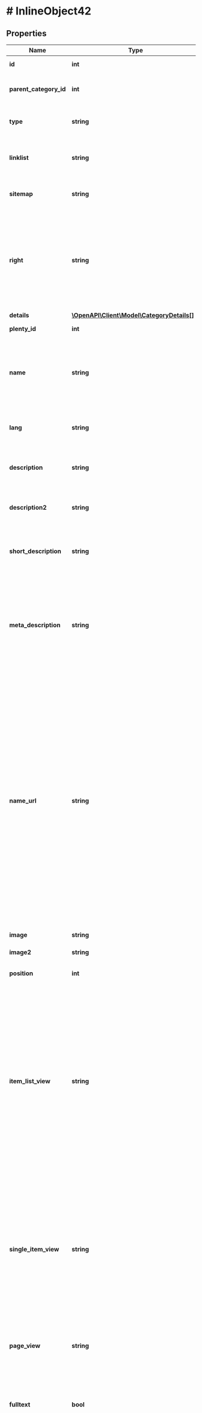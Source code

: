 # # InlineObject42

## Properties

Name | Type | Description | Notes
------------ | ------------- | ------------- | -------------
**id** | **int** | The unique ID of the category | 
**parent_category_id** | **int** | The ID of the category&#39;s parent category. Value is null if category level is 1. optional | [optional] 
**type** | **string** | The category type of the category optional allowed values are content, item, container, blog | [optional] 
**linklist** | **string** | Flag that indicates if the category will be displayed in the online store&#39;s navigation. optional allowed values are Y, N | [optional] 
**sitemap** | **string** | Flag that indicates if the category will be included in the sitemap. optional allowed values are Y, N | [optional] 
**right** | **string** | Flag that indicates who can see this category. all &#x3D; Category is visible to all visitors of the online store.customer &#x3D; Category and all of its subcategories are visible to visitors of the online store that have logged in only. Visitors that are not logged in are redirected to the login page. optional allowed values are all, customer | [optional] 
**details** | [**\OpenAPI\Client\Model\CategoryDetails[]**](CategoryDetails.md) |  | [optional] 
**plenty_id** | **int** | The unique plenty ID of the client (store) | 
**name** | **string** | The name of the category. The same category name can be used more than once in different categories or on different category levels. However, category names must be unique within the same category or level. | 
**lang** | **string** | The language of the category  allowed values are LANG, de, en, bg, fr, it, es, tr, nl, pl, pt, nn, ro, da, se, cz, ru, sk, cn, vn | 
**description** | **string** | The category text. The description is inserted into the online store using template variables. optional | [optional] 
**description2** | **string** | The category text 2. The description 2 is inserted into the online store using template variables. optional | [optional] 
**short_description** | **string** | The short description of the category. The short description can be inserted into the store&#39;s design using template variables. optional | [optional] 
**meta_description** | **string** | The meta description of the category. This description is analysed by search engines and displayed in search results. This text should be treated as an advertising text to maximise click-through from search engine result pages. Current recommended limit is 156 characters. optional | [optional] 
**name_url** | **string** | The category name to be used for the category&#39;s URL. The same URL name can be used more than once in different categories or on different category levels. However, URL names must be unique within the same category or level. The URL name should not be changed once the category is indexed by search engines. If no URL name is specified, the name will automatically be used as the URL name when the category is created.Important: Name should contain ASCII code only and no special characters. The following character strings may not be used as prefixes to URL names: a-, b-, c-, f-, fa-, p-, t-. These prefixes will be removed automatically. For instance, a-class will be changed to class automatically. However, the URL name aclass can be used for a category named A-class. optional | [optional] 
**image** | **string** | The ID to the image1 of the category. optional | [optional] 
**image2** | **string** | The ID to the image2 of the category. optional | [optional] 
**position** | **int** | The position of the category within a category level. optional | [optional] 
**item_list_view** | **string** | The template the category is linked to for the category overview. The template determines what the category overview will look like for this category. This option is available for categories of the type Item only. Possible values: ItemViewCategoriesList, ItemViewCategoriesList2 to ItemViewCategoriesList10. optional allowed values are ItemViewCategoriesList, ItemViewCategoriesList2, ItemViewCategoriesList3, ItemViewCategoriesList4, ItemViewCategoriesList5, ItemViewCategoriesList6, ItemViewCategoriesList7, ItemViewCategoriesList8, ItemViewCategoriesList9, ItemViewCategoriesList10 | [optional] 
**single_item_view** | **string** | The template the category is linked to for the single item view. The template determines the appearance of the single item design for this category. This option is available for categories of the type Item only. Possible values: ItemViewSingleItem, ItemViewSingleItem2 to ItemViewSingleItem5. optional allowed values are ItemViewSingleItem, ItemViewSingleItem2, ItemViewSingleItem3, ItemViewSingleItem4, ItemViewSingleItem5 | [optional] 
**page_view** | **string** | optional allowed values are PageDesignContent, PageDesignCheckout, PageDesignCustom, PageDesignCustom2, PageDesignCustom3 | [optional] 
**fulltext** | **bool** | Flag that indicates if the complete category text, i.e. the complete description, will be searched.Y &#x3D; Complete text will be searched.N &#x3D; Text will not be searched completely. optional allowed values are Y, N | [optional] 
**meta_robots** | **string** | Values from the meta element Robots are analyzed by Web crawlers. These values tell the crawler what it should do with the page and with the links on the page.all &#x3D; Include this category in the search engine index and follow the links on the page.index &#x3D; Include in the search engine index.nofollow &#x3D; Do not follow the links on the page.noindex &#x3D; Do not include in the search engine index.nofollow, noindex &#x3D; Do not follow the links and do not include the category in the search engine index. optional allowed values are ALL, INDEX, NOFOLLOW, NOINDEX, NOINDEX_NOFOLLOW | [optional] 
**clients** | [**\OpenAPI\Client\Model\CategoryClient[]**](CategoryClient.md) |  | [optional] 
**elmar_categories** | [**\OpenAPI\Client\Model\CategoryProperty[]**](CategoryProperty.md) |  | [optional] 
**category_id** | **int** | The unique ID of the category optional | [optional] 
**market_id** | **float** | The unique ID of the referrer optional | [optional] 
**value** | **string** | The category of the referrer | 

[[Back to Model list]](../../README.md#documentation-for-models) [[Back to API list]](../../README.md#documentation-for-api-endpoints) [[Back to README]](../../README.md)


